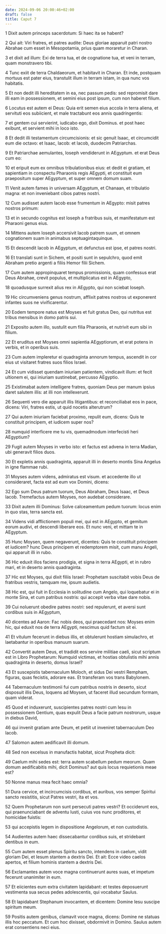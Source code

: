 ```yaml
---
date: 2024-09-06 20:00:46+02:00
draft: false
title: Caput 7
---
```





1 Dixit autem princeps sacerdotum: Si haec ita se habent?

2 Qui ait: Viri fratres, et patres audite: Deus gloriae apparuit patri nostro Abrahae cum esset in Mesopotamia, prius quam moraretur in Charan.

3 et dixit ad illum: Exi de terra tua, et de cognatione tua, et veni in terram, quam monstravero tibi.

4 Tunc exiit de terra Chaldaeorum, et habitavit in Charan. Et inde, postquam mortuus est pater eius, transtulit illum in terram istam, in qua nunc vos habitatis.

5 Et non dedit illi hereditatem in ea, nec passum pedis: sed repromisit dare illi eam in possessionem, et semini eius post ipsum, cum non haberet filium.

6 Locutus est autem ei Deus: Quia erit semen eius accola in terra aliena, et servituti eos subiicient, et male tractabunt eos annis quadringentis:

7 et gentem cui servierint, iudicabo ego, dixit Dominus. et post haec exibunt, et servient mihi in loco isto.

8 Et dedit illi testamentum circumcisionis: et sic genuit Isaac, et circumcidit eum die octavo: et Isaac, Iacob: et Iacob, duodecim Patriarchas.

9 Et Patriarchae aemulantes, Ioseph vendiderunt in AEgyptum. et erat Deus cum eo:

10 et eripuit eum ex omnibus tribulationibus eius: et dedit ei gratiam, et sapientiam in conspectu Pharaonis regis AEgypti, et constituit eum praepositum super AEgyptum, et super omnem domum suam.

11 Venit autem fames in universam AEgyptum, et Chanaan, et tribulatio magna: et non inveniebant cibos patres nostri.

12 Cum audisset autem Iacob esse frumentum in AEgypto: misit patres nostros primum:

13 et in secundo cognitus est Ioseph a fratribus suis, et manifestatum est Pharaoni genus eius.

14 Mittens autem Ioseph accersivit Iacob patrem suum, et omnem cognationem suam in animabus septuagintaquinque.

15 Et descendit Iacob in AEgyptum, et defunctus est ipse, et patres nostri.

16 Et translati sunt in Sichem, et positi sunt in sepulchro, quod emit Abraham pretio argenti a filiis Hemor filii Sichem.

17 Cum autem appropinquaret tempus promissionis, quam confessus erat Deus Abrahae, crevit populus, et multiplicatus est in AEgypto,

18 quoadusque surrexit alius rex in AEgypto, qui non sciebat Ioseph.

19 Hic circumveniens genus nostrum, afflixit patres nostros ut exponerent infantes suos ne vivificarentur.

20 Eodem tempore natus est Moyses et fuit gratus Deo, qui nutritus est tribus mensibus in domo patris sui.

21 Exposito autem illo, sustulit eum filia Pharaonis, et nutrivit eum sibi in filium.

22 Et eruditus est Moyses omni sapientia AEgyptiorum, et erat potens in verbis, et in operibus suis.

23 Cum autem impleretur ei quadraginta annorum tempus, ascendit in cor eius ut visitaret fratres suos filios Israel.

24 Et cum vidisset quendam iniuriam patientem, vindicavit illum: et fecit ultionem ei, qui iniuriam sustinebat, percusso AEgyptio.

25 Existimabat autem intelligere fratres, quoniam Deus per manum ipsius daret salutem illis: at illi non intellexerunt.

26 Sequenti vero die apparuit illis litigantibus: et reconciliabat eos in pace, dicens: Viri, fratres estis, ut quid nocetis alterutrum?

27 Qui autem iniuriam faciebat proximo, repulit eum, dicens: Quis te constituit principem, et iudicem super nos?

28 numquid interficere me tu vis, quemadmodum interfecisti heri AEgyptium?

29 Fugit autem Moyses in verbo isto: et factus est advena in terra Madian, ubi generavit filios duos.

30 Et expletis annis quadraginta, apparuit illi in deserto montis Sina Angelus in igne flammae rubi.

31 Moyses autem videns, admiratus est visum. et accedente illo ut consideraret, facta est ad eum vox Domini, dicens:

32 Ego sum Deus patrum tuorum, Deus Abraham, Deus Isaac, et Deus Iacob. Tremefactus autem Moyses, non audebat considerare.

33 Dixit autem illi Dominus: Solve calceamentum pedum tuorum: locus enim in quo stas, terra sancta est.

34 Videns vidi afflictionem populi mei, qui est in AEgypto, et gemitum eorum audivi, et descendi liberare eos. Et nunc veni, et mittam te in AEgyptum.

35 Hunc Moysen, quem negaverunt, dicentes: Quis te constituit principem et iudicem? hunc Deus principem et redemptorem misit, cum manu Angeli, qui apparuit illi in rubo.

36 Hic eduxit illos faciens prodigia, et signa in terra AEgypti, et in rubro mari, et in deserto annis quadraginta.

37 Hic est Moyses, qui dixit filiis Israel: Prophetam suscitabit vobis Deus de fratribus vestris, tamquam me, ipsum audietis.

38 Hic est, qui fuit in Ecclesia in solitudine cum Angelo, qui loquebatur ei in monte Sina, et cum patribus nostris: qui accepit verba vitae dare nobis.

39 Cui noluerunt obedire patres nostri: sed repulerunt, et aversi sunt cordibus suis in AEgyptum,

40 dicentes ad Aaron: Fac nobis deos, qui praecedant nos: Moyses enim hic, qui eduxit nos de terra AEgypti, nescimus quid factum sit ei.

41 Et vitulum fecerunt in diebus illis, et obtulerunt hostiam simulachro, et laetabantur in operibus manuum suarum.

42 Convertit autem Deus, et tradidit eos servire militiae caeli, sicut scriptum est in Libro Prophetarum: Numquid victimas, et hostias obtulistis mihi annis quadraginta in deserto, domus Israel?

43 Et suscepistis tabernaculum Moloch, et sidus Dei vestri Rempham, figuras, quas fecistis, adorare eas. Et transferam vos trans Babylonem.

44 Tabernaculum testimonii fui cum patribus nostris in deserto, sicut disposuit illis Deus, loquens ad Moysen, ut faceret illud secundum formam, quam viderat.

45 Quod et induxerunt, suscipientes patres nostri cum Iesu in possessionem Gentium, quas expulit Deus a facie patrum nostrorum, usque in diebus David,

46 qui invenit gratiam ante Deum, et petiit ut inveniret tabernaculum Deo Iacob.

47 Salomon autem aedificavit illi domum.

48 Sed non excelsus in manufactis habitat, sicut Propheta dicit:

49 Caelum mihi sedes est: terra autem scabellum pedum meorum. Quam domum aedificabitis mihi, dicit Dominus? aut quis locus requietionis meae est?

50 Nonne manus mea fecit haec omnia?

51 Dura cervice, et incircumcisis cordibus, et auribus, vos semper Spiritui sancto resistitis, sicut Patres vestri, ita et vos.

52 Quem Prophetarum non sunt persecuti patres vestri? Et occiderunt eos, qui praenunciabant de adventu Iusti, cuius vos nunc proditores, et homicidae fuistis:

53 qui accepistis legem in dispositione Angelorum, et non custodistis.

54 Audientes autem haec dissecabantur cordibus suis, et stridebant dentibus in eum.

55 Cum autem esset plenus Spiritu sancto, intendens in caelum, vidit gloriam Dei, et Iesum stantem a dextris Dei. Et ait: Ecce video caelos apertos, et filium hominis stantem a dextris Dei.

56 Exclamantes autem voce magna continuerunt aures suas, et impetum fecerunt unanimiter in eum.

57 Et eiicientes eum extra civitatem lapidabant: et testes deposuerunt vestimenta sua secus pedes adolescentis, qui vocabatur Saulus.

58 Et lapidabant Stephanum invocantem, et dicentem: Domine Iesu suscipe spiritum meum.

59 Positis autem genibus, clamavit voce magna, dicens: Domine ne statuas illis hoc peccatum. Et cum hoc dixisset, obdormivit in Domino. Saulus autem erat consentiens neci eius.

